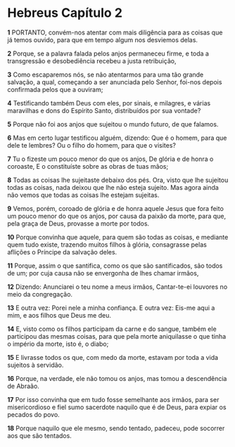 # Hebreus Capítulo 2

**1** 	PORTANTO, convém-nos atentar com mais diligência para as coisas que já temos ouvido, para que em tempo algum nos desviemos delas.

**2** 	Porque, se a palavra falada pelos anjos permaneceu firme, e toda a transgressão e desobediência recebeu a justa retribuição,

**3** 	Como escaparemos nós, se não atentarmos para uma tão grande salvação, a qual, começando a ser anunciada pelo Senhor, foi-nos depois confirmada pelos que a ouviram;

**4** 	Testificando também Deus com eles, por sinais, e milagres, e várias maravilhas e dons do Espírito Santo, distribuídos por sua vontade?

**5** 	Porque não foi aos anjos que sujeitou o mundo futuro, de que falamos.

**6** 	Mas em certo lugar testificou alguém, dizendo: Que é o homem, para que dele te lembres? Ou o filho do homem, para que o visites?

**7** 	Tu o fizeste um pouco menor do que os anjos, De glória e de honra o coroaste, E o constituíste sobre as obras de tuas mãos;

**8** 	Todas as coisas lhe sujeitaste debaixo dos pés. Ora, visto que lhe sujeitou todas as coisas, nada deixou que lhe não esteja sujeito. Mas agora ainda não vemos que todas as coisas lhe estejam sujeitas.

**9** 	Vemos, porém, coroado de glória e de honra aquele Jesus que fora feito um pouco menor do que os anjos, por causa da paixão da morte, para que, pela graça de Deus, provasse a morte por todos.

**10** 	Porque convinha que aquele, para quem são todas as coisas, e mediante quem tudo existe, trazendo muitos filhos à glória, consagrasse pelas aflições o Príncipe da salvação deles.

**11** 	Porque, assim o que santifica, como os que são santificados, são todos de um; por cuja causa não se envergonha de lhes chamar irmãos,

**12** 	Dizendo: Anunciarei o teu nome a meus irmãos, Cantar-te-ei louvores no meio da congregação.

**13** 	E outra vez: Porei nele a minha confiança. E outra vez: Eis-me aqui a mim, e aos filhos que Deus me deu.

**14** 	E, visto como os filhos participam da carne e do sangue, também ele participou das mesmas coisas, para que pela morte aniquilasse o que tinha o império da morte, isto é, o diabo;

**15** 	E livrasse todos os que, com medo da morte, estavam por toda a vida sujeitos à servidão.

**16** 	Porque, na verdade, ele não tomou os anjos, mas tomou a descendência de Abraão.

**17** 	Por isso convinha que em tudo fosse semelhante aos irmãos, para ser misericordioso e fiel sumo sacerdote naquilo que é de Deus, para expiar os pecados do povo.

**18** 	Porque naquilo que ele mesmo, sendo tentado, padeceu, pode socorrer aos que são tentados.

